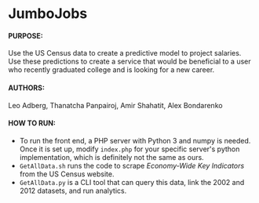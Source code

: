 # JumboJobs

#### PURPOSE:
Use the US Census data to create a predictive model to project salaries. Use these
predictions to create a service that would be beneficial to a user who recently graduated
college and is looking for a new career. 

#### AUTHORS:
Leo Adberg, Thanatcha Panpairoj, Amir Shahatit, Alex Bondarenko

#### HOW TO RUN:
 - To run the front end, a PHP server with Python 3 and numpy is needed. Once it is set up, modify `index.php` for your specific server's python implementation, which is definitely not the same as ours.
 - `GetAllData.sh` runs the code to scrape *Economy-Wide Key Indicators* from the US Census website.
 - `GetAllData.py` is a CLI tool that can query this data, link the 2002 and 2012 datasets, and run analytics.

